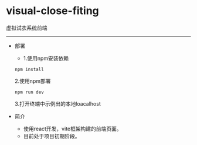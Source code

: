 # visual-close-fiting
虚拟试衣系统前端

---
- 部署
  - 1.使用npm安装依赖
  ```
  npm install
  ```
    2.使用npm部署
  ```
  npm run dev
  ```
    3.打开终端中示例出的本地loacalhost

- 简介
  - 使用react开发，vite框架构建的前端页面。
  - 目前处于项目初期阶段。
